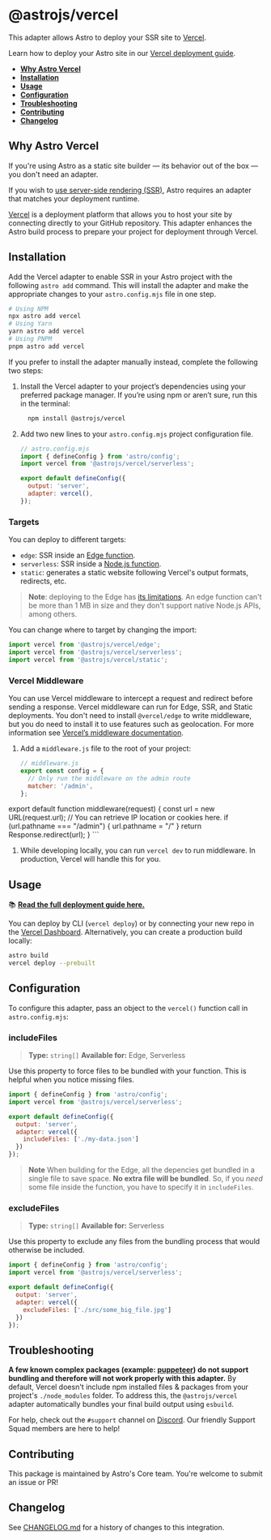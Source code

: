 # @astrojs/vercel

This adapter allows Astro to deploy your SSR site to [Vercel](https://www.vercel.com/).

Learn how to deploy your Astro site in our [Vercel deployment guide](https://docs.astro.build/en/guides/deploy/vercel/).

- <strong>[Why Astro Vercel](#why-astro-vercel)</strong>
- <strong>[Installation](#installation)</strong>
- <strong>[Usage](#usage)</strong>
- <strong>[Configuration](#configuration)</strong>
- <strong>[Troubleshooting](#troubleshooting)</strong>
- <strong>[Contributing](#contributing)</strong>
- <strong>[Changelog](#changelog)</strong>

## Why Astro Vercel

If you're using Astro as a static site builder — its behavior out of the box — you don't need an adapter. 

If you wish to [use server-side rendering (SSR)](https://docs.astro.build/en/guides/server-side-rendering/), Astro requires an adapter that matches your deployment runtime.

[Vercel](https://www.vercel.com/) is a deployment platform that allows you to host your site by connecting directly to your GitHub repository.  This adapter enhances the Astro build process to prepare your project for deployment through Vercel.

## Installation

Add the Vercel adapter to enable SSR in your Astro project with the following `astro add` command. This will install the adapter and make the appropriate changes to your `astro.config.mjs` file in one step.

```sh
# Using NPM
npx astro add vercel
# Using Yarn
yarn astro add vercel
# Using PNPM
pnpm astro add vercel
```

If you prefer to install the adapter manually instead, complete the following two steps:

1. Install the Vercel adapter to your project’s dependencies using your preferred package manager. If you’re using npm or aren’t sure, run this in the terminal:

    ```bash
      npm install @astrojs/vercel
    ```

1. Add two new lines to your `astro.config.mjs` project configuration file.

    ```js ins={3, 6-7}
    // astro.config.mjs
    import { defineConfig } from 'astro/config';
    import vercel from '@astrojs/vercel/serverless';

    export default defineConfig({
      output: 'server',
      adapter: vercel(),
    });
    ```

### Targets

You can deploy to different targets:

- `edge`: SSR inside an [Edge function](https://vercel.com/docs/concepts/functions/edge-functions).
- `serverless`: SSR inside a [Node.js function](https://vercel.com/docs/concepts/functions/serverless-functions).
- `static`: generates a static website following Vercel's output formats, redirects, etc.

> **Note**: deploying to the Edge has [its limitations](https://vercel.com/docs/concepts/functions/edge-functions#known-limitations). An edge function can't be more than 1 MB in size and they don't support native Node.js APIs, among others.

You can change where to target by changing the import:

```js
import vercel from '@astrojs/vercel/edge';
import vercel from '@astrojs/vercel/serverless';
import vercel from '@astrojs/vercel/static';
```

### Vercel Middleware

You can use Vercel middleware to intercept a request and redirect before sending a response. Vercel middleware can run for Edge, SSR, and Static deployments. You don't need to install `@vercel/edge` to write middleware, but you do need to install it to use features such as geolocation. For more information see [Vercel’s middleware documentation](https://vercel.com/docs/concepts/functions/edge-middleware).

1. Add a `middleware.js` file to the root of your project:

    ```js
    // middleware.js
    export const config = {
      // Only run the middleware on the admin route
      matcher: '/admin',
    };

  export default function middleware(request) {
    const url = new URL(request.url);
    // You can retrieve IP location or cookies here.
    if (url.pathname === "/admin") {
      url.pathname = "/"
    }
    return Response.redirect(url);
  }
    ```
1. While developing locally, you can run `vercel dev` to run middleware. In production, Vercel will handle this for you.


## Usage

📚 **[Read the full deployment guide here.](https://docs.astro.build/en/guides/deploy/vercel/)**

You can deploy by CLI (`vercel deploy`) or by connecting your new repo in the [Vercel Dashboard](https://vercel.com/). Alternatively, you can create a production build locally:

```sh
astro build
vercel deploy --prebuilt
```

## Configuration

To configure this adapter, pass an object to the `vercel()` function call in `astro.config.mjs`:

### includeFiles

> **Type:** `string[]`
> **Available for:** Edge, Serverless

Use this property to force files to be bundled with your function. This is helpful when you notice missing files.

```js
import { defineConfig } from 'astro/config';
import vercel from '@astrojs/vercel/serverless';

export default defineConfig({
  output: 'server',
  adapter: vercel({
    includeFiles: ['./my-data.json']
  })
});
```

> **Note**
> When building for the Edge, all the depencies get bundled in a single file to save space. **No extra file will be bundled**. So, if you _need_ some file inside the function, you have to specify it in `includeFiles`.


### excludeFiles

> **Type:** `string[]`
> **Available for:** Serverless

Use this property to exclude any files from the bundling process that would otherwise be included.

```js
import { defineConfig } from 'astro/config';
import vercel from '@astrojs/vercel/serverless';

export default defineConfig({
  output: 'server',
  adapter: vercel({
    excludeFiles: ['./src/some_big_file.jpg']
  })
});
```

## Troubleshooting

**A few known complex packages (example: [puppeteer](https://github.com/puppeteer/puppeteer)) do not support bundling and therefore will not work properly with this adapter.** By default, Vercel doesn't include npm installed files & packages from your project's `./node_modules` folder. To address this, the `@astrojs/vercel` adapter automatically bundles your final build output using `esbuild`.

For help, check out the `#support` channel on [Discord](https://astro.build/chat). Our friendly Support Squad members are here to help!

## Contributing

This package is maintained by Astro's Core team. You're welcome to submit an issue or PR!

## Changelog

See [CHANGELOG.md](CHANGELOG.md) for a history of changes to this integration.

[astro-integration]: https://docs.astro.build/en/guides/integrations-guide/
